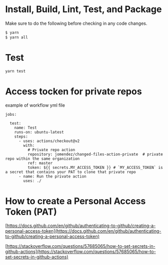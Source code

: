 
# Install, Build, Lint, Test, and Package

Make sure to do the following before checking in any code changes.

```bash
$ yarn
$ yarn all
```

# Test
```bash
yarn test
```

# Access tocken for private repos

example of workflow yml file

```
jobs:

  test:
    name: Test
    runs-on: ubuntu-latest
    steps:
      - uses: actions/checkout@v2
        with:        
          # Private repo action
          repository: jomendez/changed-files-action-private  # private repo within the same organization
          ref: master 
          token: ${{ secrets.MY_ACCESS_TOKEN }} # `MY_ACCESS_TOKEN` is a secret that contains your PAT to clone that private repo
      - name: Run the private action
        uses: ./
```
# How to create a Personal Access Token (PAT)

[https://docs.github.com/en/github/authenticating-to-github/creating-a-personal-access-token](https://docs.github.com/en/github/authenticating-to-github/creating-a-personal-access-token)

[https://stackoverflow.com/questions/57685065/how-to-set-secrets-in-github-actions](https://stackoverflow.com/questions/57685065/how-to-set-secrets-in-github-actions)